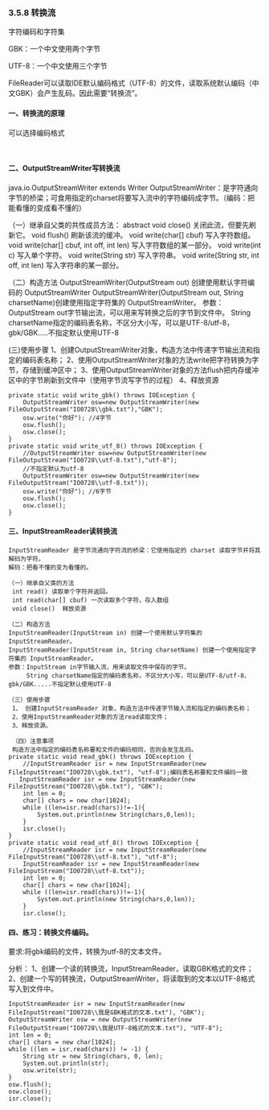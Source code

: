 ### 3.5.8 转换流

字符编码和字符集

GBK：一个中文使用两个字节

UTF-8：一个中文使用三个字节

FileReader可以读取IDE默认编码格式（UTF-8）的文件，读取系统默认编码（中文GBK）会产生乱码。因此需要“转换流”。

#### 一、转换流的原理

可以选择编码格式

​                               

 

#### 二、OutputStreamWriter写转换流

java.io.OutputStreamWriter extends Writer
 OutputStreamWriter：是字符通向字节的桥梁；可食用指定的charset将要写入流中的字符编码成字节。（编码：把能看懂的变成看不懂的）
 
 （一）继承自父类的共性成员方法：
  abstract void close() 关闭此流，但要先刷新它。
   void flush() 刷新该流的缓冲。
   void write(char[] cbuf) 写入字符数组。
   void write(char[] cbuf, int off, int len) 写入字符数组的某一部分。
   void write(int c) 写入单个字符。
   void write(String str) 写入字符串。
   void write(String str, int off, int len) 写入字符串的某一部分。
 
 （二）构造方法
 OutputStreamWriter(OutputStream out) 创建使用默认字符编码的 OutputStreamWriter
 OutputStreamWriter(OutputStream out, String charsetName)创建使用指定字符集的 OutputStreamWriter。
 参数：OutputStream out字节输出流，可以用来写转换之后的字节到文件中。
 String charsetName指定的编码表名称，不区分大小写，可以是UTF-8/utf-8，gbk/GBK.....不指定默认使用UTF-8
 
 (三)使用步骤
 1、创建OutputStreamWriter对象，构造方法中传递字节输出流和指定的编码表名称；
 2、使用OutputStreamWriter对象的方法write把字符转换为字节，存储到缓冲区中；
 3、使用OutputStreamWriter对象的方法flush把内存缓冲区中的字节刷新到文件中（使用字节流写字节的过程）
 4、释放资源

```
private static void write_gbk() throws IOException {
    OutputStreamWriter osw=new OutputStreamWriter(new FileOutputStream("IO0728\\gbk.txt"),"GBK");
    osw.write("你好"); //4字节
    osw.flush();
    osw.close();
}
private static void write_utf_8() throws IOException {
    //OutputStreamWriter osw=new OutputStreamWriter(new FileOutputStream("IO0728\\utf-8.txt"),"utf-8");
    //不指定默认为utf-8
    OutputStreamWriter osw=new OutputStreamWriter(new FileOutputStream("IO0728\\utf-8.txt"));
    osw.write("你好"); //6字节
    osw.flush();
    osw.close();
}
```

 

#### 三、InputStreamReader读转换流

```
InputStreamReader 是字节流通向字符流的桥梁：它使用指定的 charset 读取字节并将其解码为字符。
解码：把看不懂的变为看懂的。

（一）继承自父类的方法
 int read() 读取单个字符并返回。
 int read(char[] cbuf) 一次读取多个字符，存入数组
 void close()  释放资源

（二）构造方法
InputStreamReader(InputStream in) 创建一个使用默认字符集的 InputStreamReader。
InputStreamReader(InputStream in, String charsetName) 创建一个使用指定字符集的 InputStreamReader。
参数：InputStream in字节输入流，用来读取文件中保存的字节。
     String charsetName指定的编码表名称，不区分大小写，可以是UTF-8/utf-8，gbk/GBK.....不指定默认使用UTF-8

（三）使用步骤
 1、 创建InputStreamReader 对象，构造方法中传递字节输入流和指定的编码表名称；
 2、使用InputStreamReader对象的方法read读取文件；
 3、释放资源。

 （四）注意事项
 构造方法中指定的编码表名称要和文件的编码相同，否则会发生乱码。
private static void read_gbk() throws IOException {
    //InputStreamReader isr = new InputStreamReader(new FileInputStream("IO0728\\gbk.txt"), "utf-8");编码表名称要和文件编码一致
   InputStreamReader isr = new InputStreamReader(new FileInputStream("IO0728\\gbk.txt"), "GBK");
    int len = 0;
    char[] chars = new char[1024];
    while ((len=isr.read(chars))!=-1){
        System.out.println(new String(chars,0,len));
    }
    isr.close();
}
private static void read_utf_8() throws IOException {
    //InputStreamReader isr = new InputStreamReader(new FileInputStream("IO0728\\utf-8.txt"), "utf-8");
    InputStreamReader isr = new InputStreamReader(new FileInputStream("IO0728\\utf-8.txt"));
    int len = 0;
    char[] chars = new char[1024];
    while ((len=isr.read(chars))!=-1){
        System.out.println(new String(chars,0,len));
    }
    isr.close();
```

 

#### 四、练习：转换文件编码。

要求:将gbk编码的文件，转换为utf-8的文本文件。

分析：
 1、创建一个读的转换流，InputStreamReader，读取GBK格式的文件；
 2、创建一个写的转换流，OutputStreamWriter，将读取到的文本以UTF-8格式写入到文件中。

```
InputStreamReader isr = new InputStreamReader(new FileInputStream("IO0728\\我是GBK格式的文本.txt"), "GBK");
OutputStreamWriter osw = new OutputStreamWriter(new FileOutputStream("IO0728\\我是UTF-8格式的文本.txt"), "UTF-8");
int len = 0;
char[] chars = new char[1024];
while ((len = isr.read(chars)) != -1) {
    String str = new String(chars, 0, len);
    System.out.println(str);
    osw.write(str);
}
osw.flush();
osw.close();
isr.close();
```

 